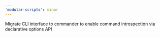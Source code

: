 ```yaml
---
'modular-scripts': minor
---
```


Migrate CLI interface to commander to enable command introspection via
declarative options API
